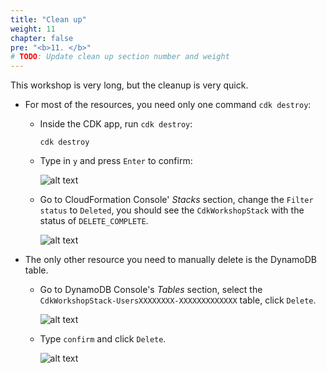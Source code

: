 ```yaml
---
title: "Clean up"
weight: 11
chapter: false
pre: "<b>11. </b>"
# TODO: Update clean up section number and weight
---
```


This workshop is very long, but the cleanup is very quick.

- For most of the resources, you need only one command `cdk destroy`:

  - Inside the CDK app, run `cdk destroy`:

    ```
    cdk destroy
    ```

  - Type in `y` and press `Enter` to confirm:

    ![alt text](/images/workshop-4/cleanup--cdk-destroy.png)

  - Go to CloudFormation Console' _Stacks_ section, change the `Filter status` to `Deleted`, you should see the `CdkWorkshopStack` with the status of `DELETE_COMPLETE`.

    ![alt text](/images/workshop-4/cleanup--deleted-cloudformation-stack.png)

- The only other resource you need to manually delete is the DynamoDB table.

  - Go to DynamoDB Console's _Tables_ section, select the `CdkWorkshopStack-UsersXXXXXXXX-XXXXXXXXXXXXX` table, click `Delete`.

    ![alt text](/images/workshop-4/cleanup--dynamodb-table.png)

  - Type `confirm` and click `Delete`.

    ![alt text](/images/workshop-4/cleanup--dynamodb-table--confirm.png)
